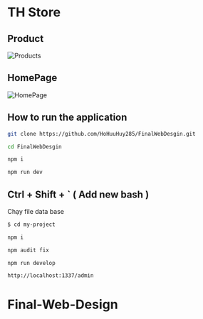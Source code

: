 # TH Store

## Product
![Products](https://github.com/HoHuuHuy285/FinalWebDesgin/assets/118819624/408333f0-7396-46b8-85fe-f131ae1c4837)

## HomePage
![HomePage](https://github.com/HoHuuHuy285/FinalWebDesgin/assets/118819624/be13e9a9-ea4b-4a9b-8fba-99055e39986b)


## How to run the application
```sh
git clone https://github.com/HoHuuHuy285/FinalWebDesgin.git
```

```sh
cd FinalWebDesgin
```

```sh
npm i
```
```sh
npm run dev 
```
## Ctrl + Shift + ` ( Add new bash ) 
Chạy file data base 
```sh
$ cd my-project
```
```sh
npm i
```
```sh
npm audit fix
```
```sh
npm run develop
```
```sh
http://localhost:1337/admin
```

# Final-Web-Design
